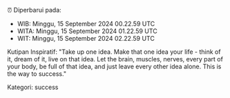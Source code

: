 ⏰ Diperbarui pada:
- WIB: Minggu, 15 September 2024 00.22.59 UTC
- WITA: Minggu, 15 September 2024 01.22.59 UTC
- WIT: Minggu, 15 September 2024 02.22.59 UTC

Kutipan Inspiratif:
"Take up one idea. Make that one idea your life - think of it, dream of it, live on that idea. Let the brain, muscles, nerves, every part of your body, be full of that idea, and just leave every other idea alone. This is the way to success."


Kategori: success

